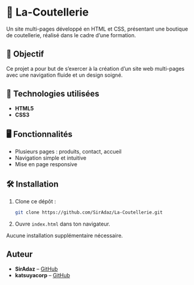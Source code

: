# 🔪 La-Coutellerie

Un site multi-pages développé en HTML et CSS, présentant une boutique de coutellerie, réalisé dans le cadre d’une formation.

## 🎯 Objectif

Ce projet a pour but de s’exercer à la création d’un site web multi-pages avec une navigation fluide et un design soigné.

## 🚀 Technologies utilisées

- **HTML5**
- **CSS3**

## 🖥️ Fonctionnalités

- Plusieurs pages : produits, contact, accueil
- Navigation simple et intuitive
- Mise en page responsive

## 🛠️ Installation

1. Clone ce dépôt :
   ```bash
   git clone https://github.com/SirAdaz/La-Coutellerie.git
   ```
2. Ouvre `index.html` dans ton navigateur.

Aucune installation supplémentaire nécessaire.

## Auteur

- **SirAdaz** – [GitHub](https://github.com/SirAdaz)
- **katsuyacorp** – [GitHub](https://github.com/katsuyacorp)
